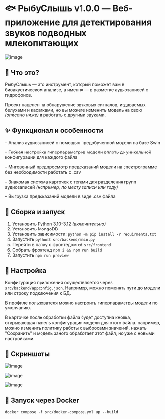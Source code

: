 # 🐟 РыбуСлышь v1.0.0 — Веб-приложение для детектирования звуков подводных млекопитающих

![image](https://github.com/user-attachments/assets/b5ba4a3b-6460-4346-9340-9c68f55451bc)


## 📝 Что это?

РыбуСлышь — это инструмент, который поможет вам в биоакустическом анализе, а именно — в разметке аудиозаписей с гидрофонов.

Проект нацелен на обнаружение звуковых сигналов, издаваемых белухами и касатками, но вы можете изменить модель на свою _(описано ниже)_ и работать с другими звуками.

## ✨ Функционал и особенности
– Анализ аудиозаписей с помощью предобученной модели на базе Swin

– Гибкая настройка гиперпараметров модели вплоть до уникальной конфигурации для каждого файла

– Мнговенный предпросмотр предсказаний модели на спектрограмме без необходимости работать с .csv

– Знакомая система карточек с тегами для разделения групп аудиозаписей _(например, по месту записи или году)_

– Выгрузка предсказаний модели в виде .csv файла

## 🔨 Сборка и запуск

1. Установить Python 3.10-3.12 _(включительно)_
2. Установить MongoDB
3. Установить зависимости: `python -m pip install -r requirments.txt`
4. Запустить `python3 src/backend/main.py`
5. Перейти в папку с фронтедом `cd src/frontend`
6. Собрать фронтенд `npm i && npm run build`
7. Запустить `npm run preview`

## 🔧 Настройка

Конфигурация приложения осуществляется через `src/backend/appconfig.json`. Например, можно поменять пути до модели или строку подключения к БД.

В профиле пользователя можно настроить гиперпараметры модели по умолчанию.

В карточке после обработки файла будет доступна кнопка, открывающая панель конфигурации модели для этого файла. например, можно изменить политику работы с выбросами значений, нажать "Сохранить" и модель заного обработает этот файл, но уже с новыми настройками.

## 👀 Скриншоты

![image](https://github.com/user-attachments/assets/bbbc96b3-12bd-4ebd-af1e-1913e475b3ea)


![image](https://github.com/user-attachments/assets/33caf41f-ed59-4999-abf8-62b884a333f9)


![image](https://github.com/user-attachments/assets/22c1730f-0cbc-4319-8fb0-845da53215e2)


## 🐳 Запуск через Docker

```
docker compose -f src/docker-compose.yml up --build
```
